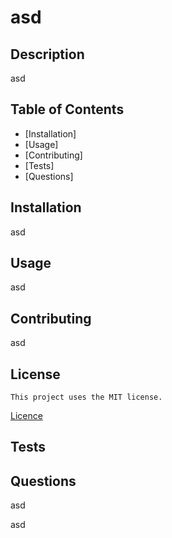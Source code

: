 
# **asd**

## **Description**

asd

## **Table of Contents**

- [Installation]
- [Usage]
- [Contributing]
- [Tests]
- [Questions]

## **Installation**

asd
  
## **Usage**

asd

## **Contributing**

asd

## License
    
    This project uses the MIT license.
[Licence](#license)


## **Tests**

  

## **Questions**

asd

asd



